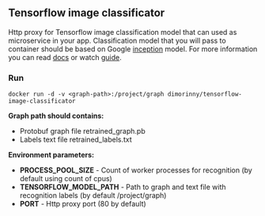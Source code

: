 ## Tensorflow image classificator


Http proxy for Tensorflow image classification model that can used as microservice in your app. Classification model that you will pass to container should be based on Google [inception](https://github.com/tensorflow/models/tree/master/inception) model. For more information you can read [docs](https://www.tensorflow.org/tutorials/image_recognition/) or watch [guide](https://www.youtube.com/watch?v=QfNvhPx5Px8).

### Run

```
docker run -d -v <graph-path>:/project/graph dimorinny/tensorflow-image-classificator
```

**Graph path should contains:**

* Protobuf graph file retrained_graph.pb
* Labels text file retrained_labels.txt

**Environment parameters:**

* **PROCESS\_POOL\_SIZE** - Count of worker processes for recognition (by default using count of cpus)
* **TENSORFLOW\_MODEL\_PATH** - Path to graph and text file with recognition labels (by default /project/graph)
* **PORT** - Http proxy port (80 by default)
